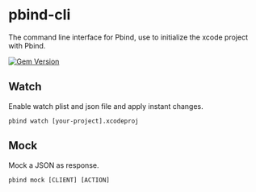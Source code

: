 # pbind-cli 
The command line interface for Pbind, use to initialize the xcode project with Pbind.

[![Gem Version](http://img.shields.io/gem/v/pbind.svg?style=flat)](http://badge.fury.io/rb/pbind)

## Watch

Enable watch plist and json file and apply instant changes.

```shell
pbind watch [your-project].xcodeproj
```

## Mock

Mock a JSON as response.

```shell
pbind mock [CLIENT] [ACTION]
```

